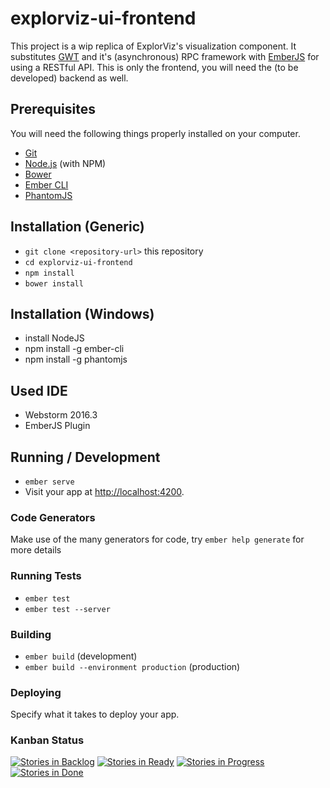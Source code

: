 # explorviz-ui-frontend

This project is a wip replica of ExplorViz's visualization component. It substitutes [GWT](http://www.gwtproject.org/) and it's (asynchronous) RPC framework with [EmberJS](https://www.emberjs.com/) for using a RESTful API. This is only the frontend, you will need the (to be developed) backend as well.

## Prerequisites

You will need the following things properly installed on your computer.

* [Git](http://git-scm.com/)
* [Node.js](http://nodejs.org/) (with NPM)
* [Bower](http://bower.io/)
* [Ember CLI](http://ember-cli.com/)
* [PhantomJS](http://phantomjs.org/)

## Installation (Generic)

* `git clone <repository-url>` this repository
* `cd explorviz-ui-frontend`
* `npm install`
* `bower install`

## Installation (Windows)
* install NodeJS
* npm install -g ember-cli
* npm install -g phantomjs

## Used IDE

* Webstorm 2016.3
* EmberJS Plugin

## Running / Development

* `ember serve`
* Visit your app at [http://localhost:4200](http://localhost:4200).

### Code Generators

Make use of the many generators for code, try `ember help generate` for more details

### Running Tests

* `ember test`
* `ember test --server`

### Building

* `ember build` (development)
* `ember build --environment production` (production)

### Deploying

Specify what it takes to deploy your app.

### Kanban Status

[![Stories in Backlog](https://badge.waffle.io/ExplorViz/explorviz-ui-frontend.png?label=ready&title=Backlog)](http://waffle.io/ExplorViz/explorviz-ui-frontend)
[![Stories in Ready](https://badge.waffle.io/ExplorViz/explorviz-ui-frontend.png?label=ready&title=Ready)](http://waffle.io/ExplorViz/explorviz-ui-frontend)
[![Stories in Progress](https://badge.waffle.io/ExplorViz/explorviz-ui-frontend.png?label=ready&title=In%20Progress)](http://waffle.io/ExplorViz/explorviz-ui-frontend)
[![Stories in Done](https://badge.waffle.io/ExplorViz/explorviz-ui-frontend.png?label=ready&title=Done)](http://waffle.io/ExplorViz/explorviz-ui-frontend)
